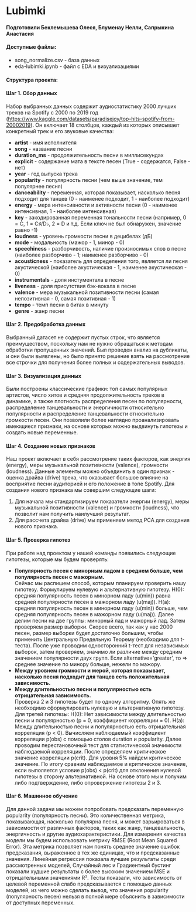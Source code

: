# Lubimki 

#### Подготовили Беклемышева Олеся, Блуменау Нелли, Сапрыкина Анастасия 

#### Доступные файлы:
* song_normalize.csv - база данных
* eda-lubimki.ipynb - файл с EDA и визуализациями
#### Структура проекта: 
#### Шаг 1. Сбор данных
Набор выбранных данных содержит аудиостатистику 2000 лучших треков на Spotify с 2000 по 2019 год (https://www.kaggle.com/datasets/paradisejoy/top-hits-spotify-from-20002019). Он включает 18 столбцов, каждый из которых описывает конкретный трек и его звуковые качества: 
*  **artist** - имя исполнителя 
*  **song** - название песни
*  **duration_ms** - продолжительность песни в миллисекундах
*  **explicit** - содержание мата в тексте песен (True - содержатся, False - нет)
*  **year** -  год выпуска трека
*  **popularity** - популярность песни (чем выше значение, тем популярнее песня)
*  **danceability** - переменная, которая показывает, насколько песня подходит для танцев (0 - наименее подходит, 1 - наиболее подходит)
*  **energy** - мера интенсивности и активности песни (0 - наименее интенсивная, 1 - наиболее интенсивная)
*  **key** - закодированная переменная тональности песни (например, 0 = C, 1 = C♯/D♭, 2 = D и т.д. Если ключ не был обнаружен, значение равно -1)
*  **loudness** -   уровень громкости песни в децибелах (дБ)
*  **mode** - модальность (мажор - 1, минор - 0)
*  **speechiness** - разборчивость, наличие произносимых слов в песне (наиболее разборчиво - 1; наименее разборчиво - 0) 
*  **acousticness** -  показатель для определения того, является ли песня акустической (наиболее акустическая - 1, наименее акустическая - 0)
*  **instrumentals** - доля инстументала в песне 
*  **liveness** - доля присутствия бэк-вокала в песне
*  **valence** - мера музыкальной позитивности песни (самая непозитивная - 0, самая позитивная - 1)
*  **tempo** - темп песни в битах в минуту  
*  **genre** - жанр песни
  
 #### Шаг 2. Предобработка данных
Выбранный датасет не содержит пустых строк, что является преимуществом, поскольку нам не нужно обращаться к методам обработки пропущенных значений. Был проведен анализ на дубликаты, и они были выявлены, но было принято решение взять на рассмотрение все строчки для получения более полных и содержательных выводов.
#### Шаг 3. Визуализация данных 
Были построены классические графики: топ самых популярных артистов, число хитов и средняя продолжительность треков в динамике, а также плотность распределения песен по популярности, распределение танцевальности и энергичности относительно популярности и распределение танцевальности относительно громкости песен. Они позволили более наглядно проанализировать имеющиеся признаки, на основе которых можно выдвинуть гипотезы и создать новые переменные.
#### Шаг 4. Создание новых признаков
Наш проект включает в себя рассмотрение таких факторов, как энергия  (energy), меры музыкальной позитивности (valence), громкости (loudness). Данные элементы можно объединить в один признак - оценка драйва (drive) трека, что оказывает большое влияние на восприятие песни аудиторией и его положение в топе Spotify.
Для создания нового признака мы совершим следующие шаги:
1. Для начала мы стандартизируем показатели энергии (energy), меры музыкальной позитивности (valence) и громкости (loudness), что позволит нам получить наилучший результат. 
2. Для рассчета драйва (drive) мы применяем метод PCA для создания нового признака.
#### Шаг 5. Проверка гипотез
При работе над проектом у нашей команды появились следующие гипотезы, которые мы будем проверять: 
* **Популярность песен с минорным ладом в среднем больше, чем популярность песен с мажорным.** \
  Сейчас мы распишем способ, которым планируем проверить нашу гипотезу. Формулируем нулевую и альтернативную гипотезу. Н(0): средняя популярность песен в минорном ладу (u(min)) равна средней популярности песен в мажорном ладу (u(maj)). H(a): средняя популярность песен в минорном ладу (u(min)) больше, чем средняя популярность песен в мажорном ладу (u(maj)). Далее делим песни на две группы: минорный лад и мажорный лад. Затем проверяем размер выборки. Скорее всего, так как у нас 2000 песен, размер выборки будет достаточно большим, чтобы применить Центральную Предельную Теорему (необходимо для t-теста). После уже проводим односторонний t-тест для независимых выборок, затем проверяем, значимо ли различие между средним значением популярности двух групп. Если alternative='greater', то => среднее значение по минору больше, нежели по мажору.
* **Между уровнем громкости и мерой, которая показывает, насколько песня подходит для танцев есть положительная зависимость.** 
* **Между длительностью песни и популярностью есть отрицательная зависимость.** \
  Проверка 2 и 3 гипотезы будет по одному алгоритму. Опять же необходимо сформулировать нулевую и альтернативную гипотезу. Для третей гипотезы: Н(0): Нет зависимости между длительностью песни и популярностью (р = 0, коэффициент корреляции = 0). Н(а): Между длительностью песни и популярностью есть отрицательная корреляция (р < 0). Вычисляем наблюдаемый коэффициент корреляции р(obs) с помощью столов duration и popularity. Далее проводим перестановочный тест для статистической значимости наблюдаемой корреляции. После определяем критическое значение корреляции р(crit). Для уровня 5% найдем критическое значение. По итогу сравним наблюдаемое и критическое значение, если выполяется условие р(obs) < p(crit) для отклонения нулевой гипотезы в сторону альтернативной. На основе этого мы и получим либо подтверждение, либо опровержение гипотезы 2 и 3.
#### Шаг 6. Машинное обучение
Для данной задачи мы можем попробовать предсказать переменную popularity (популярность песни). Это количественная метрика, показывающая, насколько популярна песня, и может варьироваться в зависимости от различных факторов, таких как жанр, танцевальность, энергичность и другие аудиохарактеристики. Для измерения качества модели мы будем использовать метрику RMSE (Root Mean Squared Error). Эта метрика позволяет нам понять среднее значение ошибок предсказания, выраженное в тех же единицах, что и предсказанные значения. Линейная регрессия показала лучшие результаты среди рассмотренных моделей, Случайный лес и Градиентный бустинг показали худшие результаты с более высоким значением MSE и отрицательными значениями R². Тесты показали, что зависимость от целевой переменной слабо предсказывается с помощью данных моделей, из чего можно сделать вывод, что значения popularity (популярность песен) нельзя в полной мере объяснить в зависимости от доступных переменных.

